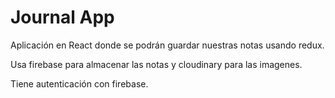 # Journal App

Aplicación en React donde se podrán guardar nuestras notas usando redux.

Usa firebase para almacenar las notas y cloudinary para las imagenes.

Tiene autenticación con firebase.